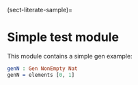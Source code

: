 <!-- idris
module Meta.Test

import Test.DepTyCheck.Gen
-->

(sect-literate-sample)=

# Simple test module

This module contains a simple gen example:

```idris
genN : Gen NonEmpty Nat
genN = elements [0, 1]
```
